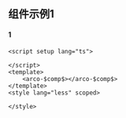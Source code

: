 ## 组件示例1

#### 1

```vue
<script setup lang="ts">

</script>
<template>
    <arco-$comp$></arco-$comp$>
</template>
<style lang="less" scoped>

</style>
```
